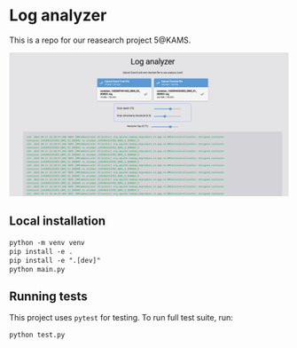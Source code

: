 # Log analyzer

This is a repo for our reasearch project 5@KAMS.

![Homepage](./imgs/homepage.png)

## Local installation

```shell
python -m venv venv
pip install -e .
pip install -e ".[dev]"
python main.py
```

## Running tests

This project uses `pytest` for testing.
To run full test suite, run:

```shell
python test.py
```

